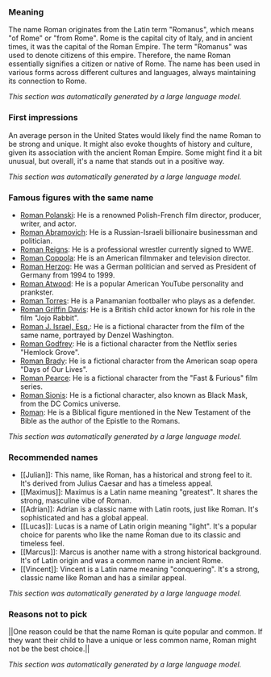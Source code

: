 ### Meaning
The name Roman originates from the Latin term "Romanus", which means "of Rome" or "from Rome". Rome is the capital city of Italy, and in ancient times, it was the capital of the Roman Empire. The term "Romanus" was used to denote citizens of this empire. Therefore, the name Roman essentially signifies a citizen or native of Rome. The name has been used in various forms across different cultures and languages, always maintaining its connection to Rome.

_This section was automatically generated by a large language model._

### First impressions
An average person in the United States would likely find the name Roman to be strong and unique. It might also evoke thoughts of history and culture, given its association with the ancient Roman Empire. Some might find it a bit unusual, but overall, it's a name that stands out in a positive way.

_This section was automatically generated by a large language model._

### Famous figures with the same name
- [Roman Polanski](https://en.wikipedia.org/wiki/Roman_Polanski): He is a renowned Polish-French film director, producer, writer, and actor.
- [Roman Abramovich](https://en.wikipedia.org/wiki/Roman_Abramovich): He is a Russian-Israeli billionaire businessman and politician.
- [Roman Reigns](https://en.wikipedia.org/wiki/Roman_Reigns): He is a professional wrestler currently signed to WWE.
- [Roman Coppola](https://en.wikipedia.org/wiki/Roman_Coppola): He is an American filmmaker and television director.
- [Roman Herzog](https://en.wikipedia.org/wiki/Roman_Herzog): He was a German politician and served as President of Germany from 1994 to 1999.
- [Roman Atwood](https://en.wikipedia.org/wiki/Roman_Atwood): He is a popular American YouTube personality and prankster.
- [Roman Torres](https://en.wikipedia.org/wiki/Roman_Torres): He is a Panamanian footballer who plays as a defender.
- [Roman Griffin Davis](https://en.wikipedia.org/wiki/Roman_Griffin_Davis): He is a British child actor known for his role in the film "Jojo Rabbit".
- [Roman J. Israel, Esq.](https://en.wikipedia.org/wiki/Roman_J._Israel%2C_Esq.): He is a fictional character from the film of the same name, portrayed by Denzel Washington.
- [Roman Godfrey](https://en.wikipedia.org/wiki/Roman_Godfrey): He is a fictional character from the Netflix series "Hemlock Grove".
- [Roman Brady](https://en.wikipedia.org/wiki/Roman_Brady): He is a fictional character from the American soap opera "Days of Our Lives".
- [Roman Pearce](https://en.wikipedia.org/wiki/Roman_Pearce): He is a fictional character from the "Fast & Furious" film series.
- [Roman Sionis](https://en.wikipedia.org/wiki/Roman_Sionis): He is a fictional character, also known as Black Mask, from the DC Comics universe.
- [Roman](https://en.wikipedia.org/wiki/Roman): He is a Biblical figure mentioned in the New Testament of the Bible as the author of the Epistle to the Romans.

_This section was automatically generated by a large language model._

### Recommended names
- [[Julian]]: This name, like Roman, has a historical and strong feel to it. It's derived from Julius Caesar and has a timeless appeal.
- [[Maximus]]: Maximus is a Latin name meaning "greatest". It shares the strong, masculine vibe of Roman.
- [[Adrian]]: Adrian is a classic name with Latin roots, just like Roman. It's sophisticated and has a global appeal.
- [[Lucas]]: Lucas is a name of Latin origin meaning "light". It's a popular choice for parents who like the name Roman due to its classic and timeless feel.
- [[Marcus]]: Marcus is another name with a strong historical background. It's of Latin origin and was a common name in ancient Rome.
- [[Vincent]]: Vincent is a Latin name meaning "conquering". It's a strong, classic name like Roman and has a similar appeal.

_This section was automatically generated by a large language model._

### Reasons not to pick
||One reason could be that the name Roman is quite popular and common. If they want their child to have a unique or less common name, Roman might not be the best choice.||

_This section was automatically generated by a large language model._